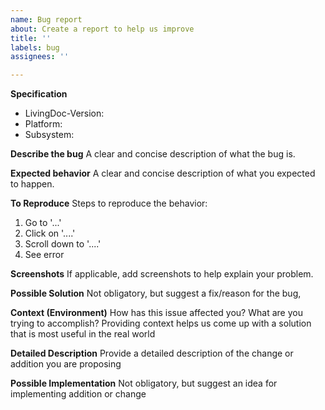```yaml
---
name: Bug report
about: Create a report to help us improve
title: ''
labels: bug
assignees: ''

---
```


**Specification**
- LivingDoc-Version:
- Platform:
- Subsystem:

**Describe the bug**
A clear and concise description of what the bug is.

**Expected behavior**
A clear and concise description of what you expected to happen.

**To Reproduce**
Steps to reproduce the behavior:
1. Go to '...'
2. Click on '....'
3. Scroll down to '....'
4. See error

**Screenshots**
If applicable, add screenshots to help explain your problem.

**Possible Solution**
Not obligatory, but suggest a fix/reason for the bug,

**Context (Environment)**
How has this issue affected you? What are you trying to accomplish?
Providing context helps us come up with a solution that is most useful in the real world

**Detailed Description**
Provide a detailed description of the change or addition you are proposing

**Possible Implementation**
Not obligatory, but suggest an idea for implementing addition or change